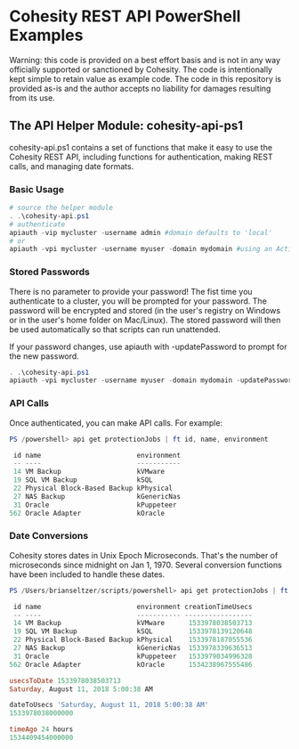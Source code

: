 # Cohesity REST API PowerShell Examples

Warning: this code is provided on a best effort basis and is not in any way officially supported or sanctioned by Cohesity. The code is intentionally kept simple to retain value as example code. The code in this repository is provided as-is and the author accepts no liability for damages resulting from its use.

## The API Helper Module: cohesity-api-ps1

cohesity-api.ps1 contains a set of functions that make it easy to use the Cohesity REST API, including functions for authentication, making REST calls, and managing date formats.

### Basic Usage
```powershell
# source the helper module
. .\cohesity-api.ps1
# authenticate
apiauth -vip mycluster -username admin #domain defaults to 'local'
# or
apiauth -vpi mycluster -username myuser -domain mydomain #using an Active Directory user
```
### Stored Passwords
There is no parameter to provide your password! The fist time you authenticate to a cluster, you will be prompted for your password. The password will be encrypted and stored (in the user's registry on Windows or in the user's home folder on Mac/Linux). The stored password will then be used automatically so that scripts can run unattended. 

If your password changes, use apiauth with -updatePassword to prompt for the new password.
```powershell
. .\cohesity-api.ps1
apiauth -vpi mycluster -username myuser -domain mydomain -updatePassword
```
### API Calls
Once authenticated, you can make API calls. For example:
```powershell
PS /powershell> api get protectionJobs | ft id, name, environment                                 

 id name                        environment
 -- ----                        -----------
 14 VM Backup                   kVMware    
 19 SQL VM Backup               kSQL       
 22 Physical Block-Based Backup kPhysical  
 27 NAS Backup                  kGenericNas
 31 Oracle                      kPuppeteer 
562 Oracle Adapter              kOracle    

```
### Date Conversions
Cohesity stores dates in Unix Epoch Microseconds. That's the number of microseconds since midnight on Jan 1, 1970. Several conversion functions have been included to handle these dates.
```powershell
PS /Users/brianseltzer/scripts/powershell> api get protectionJobs | ft id, name, environment, creationTimeUsecs              

 id name                        environment creationTimeUsecs
 -- ----                        ----------- -----------------
 14 VM Backup                   kVMware      1533978038503713
 19 SQL VM Backup               kSQL         1533978139120648
 22 Physical Block-Based Backup kPhysical    1533978187055536
 27 NAS Backup                  kGenericNas  1533978339636513
 31 Oracle                      kPuppeteer   1533979034996328
562 Oracle Adapter              kOracle      1534238967555486

usecsToDate 1533978038503713
Saturday, August 11, 2018 5:00:38 AM

dateToUsecs 'Saturday, August 11, 2018 5:00:38 AM'                    
1533978038000000

timeAgo 24 hours                                                      
1534409454000000
``` 